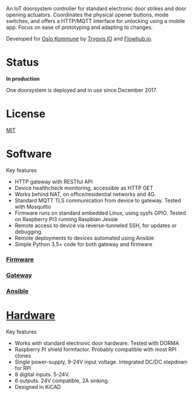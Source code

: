 
An IoT doorsystem controller for standard electronic door strikes and door opening actuators.
Coordinates the physical opener buttons, mode switches, and offers a HTTP/MQTT interface for unlocking using a mobile app.
Focus on ease of prototyping and adapting to changes.

Developed for [Oslo Kommune](https://www.oslo.kommune.no/english)
by [Trygvis IO](https://trygvis.io) and [Flowhub.io](https://flowhub.io).

# Status
**In production**

One doorsystem is deployed and in use since December 2017.

# License
[MIT](./LICENSE)

# Software

Key features

* HTTP gateway with RESTful API
* Device healthcheck monitoring, accessible as HTTP GET
* Works behind NAT, on office/residential networks and 4G.
* Standard MQTT TLS communication from device to gateway. Tested with Mosquitto
* Firmware runs on standard embedded Linux, using sysfs GPIO.
Tested on Raspberry PI3 running Raspbian Jessie
* Remote access to device via reverse-tunneled SSH, for updates or debugging.
* Remote deployments to devices automated using Ansible
* Simple Python 3.5+ code for both gateway and firmware

### [Firmware](./firmware)

### [Gateway](./gateway)

### [Ansible](./ansible)

# [Hardware](./hardware)

Key features

* Works with standard electronic door hardware. Tested with DORMA
* Raspberry PI shield formfactor. Probably compatible with most RPI clones
* Single power-supply, 9-24V input voltage. Integrated DC/DC stepdown for RPi
* 8 digital inputs. 5-24V.
* 6 outputs. 24V compatible, 2A sinking.
* Designed in KiCAD




